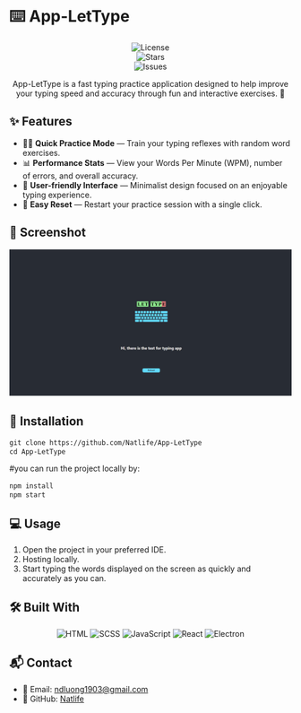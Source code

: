 
# ⌨️ App-LetType
<div align="center">
  
![License](https://img.shields.io/github/license/Natlife/App-LetType)  
![Stars](https://img.shields.io/github/stars/Natlife/App-LetType?style=social)  
![Issues](https://img.shields.io/github/issues/Natlife/App-LetType)

App-LetType is a fast typing practice application designed to help improve your typing speed and accuracy through fun and interactive exercises. 🚀

</div>

## ✨ Features

- 🏃‍♂️ **Quick Practice Mode** — Train your typing reflexes with random word exercises.
- 📊 **Performance Stats** — View your Words Per Minute (WPM), number of errors, and overall accuracy.
- 🎨 **User-friendly Interface** — Minimalist design focused on an enjoyable typing experience.
- 🔄 **Easy Reset** — Restart your practice session with a single click.


## 📸 Screenshot
<div align="center">
  
  ![Screenshot](https://github.com/Natlife/App-LetType/blob/main/src/assets/images/UI.png)
    
</div>

## 🚀 Installation

```
git clone https://github.com/Natlife/App-LetType
cd App-LetType
```

#you can run the project locally by:

```
npm install
npm start
```

## 💻 Usage

1. Open the project in your preferred IDE.
2. Hosting locally.
3. Start typing the words displayed on the screen as quickly and accurately as you can.


## 🛠️ Built With
<div align="center">

![HTML](https://img.shields.io/badge/HTML-E34F26?style=for-the-badge&logo=html5&logoColor=white)
![SCSS](https://img.shields.io/badge/SCSS-CC6699?style=for-the-badge&logo=sass&logoColor=white)
![JavaScript](https://img.shields.io/badge/JavaScript-F7DF1E?style=for-the-badge&logo=javascript&logoColor=black)
![React](https://img.shields.io/badge/React-61DAFB?style=for-the-badge&logo=react&logoColor=black)
![Electron](https://img.shields.io/badge/Electron-47848F?style=for-the-badge&logo=electron&logoColor=white)


</div>

## 📬 Contact

- 📧 Email: ndluong1903@gmail.com 
- 💼 GitHub: [Natlife](https://github.com/Natlife)


